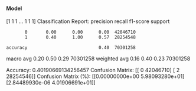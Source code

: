 #### Model
[1 1 1 ... 1 1 1]
Classification Report:
              precision    recall  f1-score   support

           0       0.00      0.00      0.00  42046710
           1       0.40      1.00      0.57  28254548

    accuracy                           0.40  70301258
   macro avg       0.20      0.50      0.29  70301258
weighted avg       0.16      0.40      0.23  70301258

Accuracy: 0.40190669134256457
Confusion Matrix:
[[       0 42046710]
 [       2 28254546]]
Confusion Matrix (%):
[[0.00000000e+00 5.98093280e+01]
 [2.84489930e-06 4.01906691e+01]]
